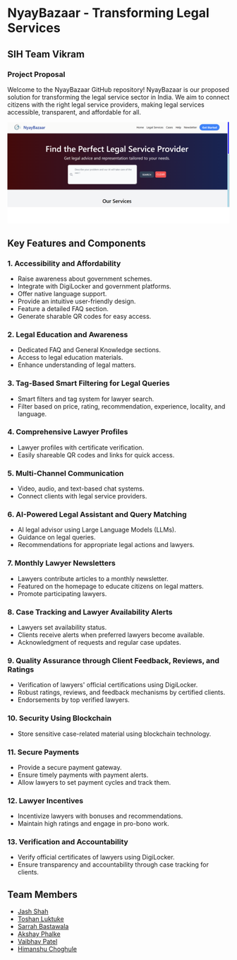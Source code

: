# NyayBazaar - Transforming Legal Services

## SIH Team Vikram

### Project Proposal

Welcome to the NyayBazaar GitHub repository! NyayBazaar is our proposed solution for transforming the legal service sector in India. We aim to connect citizens with the right legal service providers, making legal services accessible, transparent, and affordable for all.

![Home Page](Diagrams/home_page.png)

## Key Features and Components

### 1. Accessibility and Affordability
- Raise awareness about government schemes.
- Integrate with DigiLocker and government platforms.
- Offer native language support.
- Provide an intuitive user-friendly design.
- Feature a detailed FAQ section.
- Generate sharable QR codes for easy access.

### 2. Legal Education and Awareness
- Dedicated FAQ and General Knowledge sections.
- Access to legal education materials.
- Enhance understanding of legal matters.

### 3. Tag-Based Smart Filtering for Legal Queries
- Smart filters and tag system for lawyer search.
- Filter based on price, rating, recommendation, experience, locality, and language.

### 4. Comprehensive Lawyer Profiles
- Lawyer profiles with certificate verification.
- Easily shareable QR codes and links for quick access.

### 5. Multi-Channel Communication
- Video, audio, and text-based chat systems.
- Connect clients with legal service providers.

### 6. AI-Powered Legal Assistant and Query Matching
- AI legal advisor using Large Language Models (LLMs).
- Guidance on legal queries.
- Recommendations for appropriate legal actions and lawyers.

### 7. Monthly Lawyer Newsletters
- Lawyers contribute articles to a monthly newsletter.
- Featured on the homepage to educate citizens on legal matters.
- Promote participating lawyers.

### 8. Case Tracking and Lawyer Availability Alerts
- Lawyers set availability status.
- Clients receive alerts when preferred lawyers become available.
- Acknowledgment of requests and regular case updates.

### 9. Quality Assurance through Client Feedback, Reviews, and Ratings
- Verification of lawyers' official certifications using DigiLocker.
- Robust ratings, reviews, and feedback mechanisms by certified clients.
- Endorsements by top verified lawyers.

### 10. Security Using Blockchain
- Store sensitive case-related material using blockchain technology.

### 11. Secure Payments
- Provide a secure payment gateway.
- Ensure timely payments with payment alerts.
- Allow lawyers to set payment cycles and track them.

### 12. Lawyer Incentives
- Incentivize lawyers with bonuses and recommendations.
- Maintain high ratings and engage in pro-bono work.

### 13. Verification and Accountability
- Verify official certificates of lawyers using DigiLocker.
- Ensure transparency and accountability through case tracking for clients.

## Team Members
- [Jash Shah](https://www.github.com/Jash-Shah) 
- [Toshan Luktuke](https://www.github.com/toshan-luktuke)
- [Sarrah Bastawala](https://www.github.com/sarrah-basta)
- [Akshay Phalke](https://www.github.com/asphalke07)
- [Vaibhav Patel](https://www.github.com/noobCoderVP)
- [Himanshu Choghule](https://www.github.com/himanshu-02)

